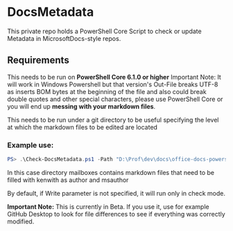 # DocsMetadata

This private repo holds a PowerShell Core Script to check or update Metadata in MicrosoftDocs-style repos.

## Requirements
This needs to be run on **PowerShell Core 6.1.0 or higher**
Important Note: It will work in Windows Powershell but that version's Out-File breaks UTF-8 as inserts BOM bytes at the beginning of the file and also could break double quotes and other special characters, please use PowerShell Core or you will end up **messing with your markdown files**.

This needs to be run under a git directory to be useful specifying the level at which the markdown files to be edited are located

### Example use:

```powershell
PS> .\Check-DocsMetadata.ps1 -Path "D:\Prof\dev\docs\office-docs-powershell\exchange\exchange-ps\exchange\mailboxes" -Author kenwith -Msauthor kenwith -Write:$true
```

In this case directory mailboxes contains markdown files that need to be filled with kenwith as author and msauthor

By default, if Write parameter is not specified, it will run only in check mode.

**Important Note:** This is currently in Beta. If you use it, use for example GitHub Desktop to look for file differences to see if everything was correctly modified.